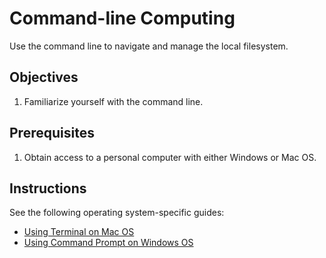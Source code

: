 # Command-line Computing

Use the command line to navigate and manage the local filesystem.

## Objectives

  1. Familiarize yourself with the command line.

## Prerequisites

  1. Obtain access to a personal computer with either Windows or Mac OS.

## Instructions

See the following operating system-specific guides:

  + [Using Terminal on Mac OS](mac-terminal.md)
  + [Using Command Prompt on Windows OS](windows-command-prompt.md)

